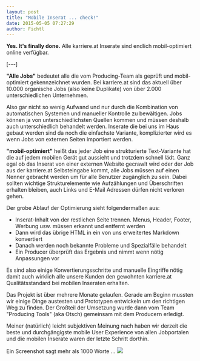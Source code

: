 ```yaml
---
layout: post
title: "Mobile Inserat ... check!"
date: 2015-05-05 07:27:29
author: Fichtl
---
```

__Yes. It's finally done.__  Alle karriere.at Inserate sind endlich mobil-optimiert online verfügbar.

[---]

__"Alle Jobs"__ bedeutet alle die vom Producing-Team als geprüft und mobil-optimiert gekennzeichnet wurden. Bei karriere.at sind das aktuell über 10.000 organische Jobs (also keine Duplikate) von über 2.000 unterschiedlichen Unternehmen.

Also gar nicht so wenig Aufwand und nur durch die Kombination von automatischen Systemen und manueller Kontrolle zu bewältigen. Jobs können ja von unterschiedlichsten Quellen kommen und müssen deshalb auch unterschiedlich behandelt werden. Inserate die bei uns im Haus gebaut werden sind da noch die einfachste Variante, komplizierter wird es wenn Jobs von externen Seiten importiert werden.
 
__"mobil-optimiert"__ heißt das jeder Job eine strukturierte Text-Variante hat die auf jedem mobilen Gerät gut aussieht und trotzdem schnell lädt. Ganz egal ob das Inserat von einer externen Website gecrawlt wird oder der Job aus der karriere.at Selbsteingabe kommt, alle Jobs müssen auf einen Nenner gebracht werden um für alle Benutzer zugänglich zu sein. Dabei sollten wichtige Strukturelemente wie Aufzählungen und Überschriften erhalten bleiben, auch Links und E-Mail Adressen dürfen nicht verloren gehen. 

Der grobe Ablauf der Optimierung sieht folgendermaßen aus:
* Inserat-Inhalt von der restlichen Seite trennen. Menus, Header, Footer, Werbung usw. müssen erkannt und entfernt werden
* Dann wird das übrige HTML in ein von uns erweitertes Markdown konvertiert
* Danach werden noch bekannte Probleme und Spezialfälle behandelt
* Ein Producer überprüft das Ergebnis und nimmt wenn nötig Anpassungen vor

Es sind also einige Konvertierungsschritte und manuelle Eingriffe nötig damit auch wirklich alle unsere Kunden den gewohnten karriere.at Qualitätsstandard bei mobilen Inseraten erhalten.

Das Projekt ist über mehrere Monate gelaufen. Gerade am Beginn mussten wir einige Dinge austesten und Prototypen entwickeln um den richtigen Weg zu finden. Der Großteil der Umsetzung wurde dann vom Team "Producing Tools" (aka Otsch) gemeinsam mit dem Producern erledigt.

Meiner (natürlich) leicht subjektiven Meinung nach haben wir derzeit die beste und durchgängigste mobile User Experience von allen Jobportalen und die mobilen Inserate waren der letzte Schritt dorthin.

Ein Screenshot sagt mehr als 1000 Worte ...
![](//kcdn.at/dev-blog/images/mobiles-inserat-check/ios_iPhone-6_8.0_portrait.jpg)
